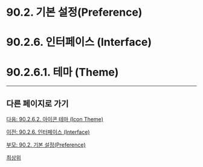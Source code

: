 # 90.2. 기본 설정(Preference)
# 90.2.6. 인터페이스 (Interface)
# 90.2.6.1. 테마 (Theme)

***

## 다른 페이지로 가기

[다음: 90.2.6.2. 아이콘 테마 (Icon Theme)](./90-02-06-interfacex-02-icon-theme.md)

[이전: 90.2.6. 인터페이스 (Interface)](./90-02-06-interface.md)

[부모: 90.2. 기본 설정(Preference)](./90-02-00-preference.md)

[최상위](./00-home.md)
